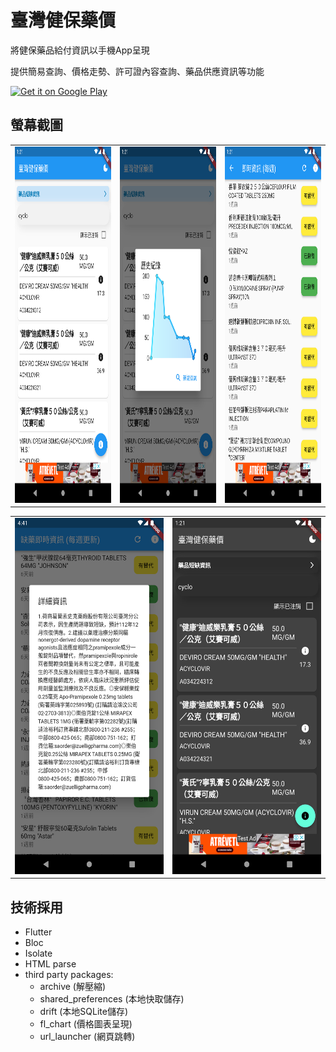 # 臺灣健保藥價

將健保藥品給付資訊以手機App呈現

提供簡易查詢、價格走勢、許可證內容查詢、藥品供應資訊等功能

<a href='https://play.google.com/store/apps/details?id=org.lewispharmtech.drug_price_search'>
  <img alt='Get it on Google Play' src='https://play.google.com/intl/en_us/badges/images/generic/en_badge_web_generic.png' height="100"/>
</a>

## 螢幕截圖
<table>
  <tr>
    <td><img src="assets/screenshot_1.png" width=270 height=570></td>
    <td><img src="assets/screenshot_2.png" width=270 height=570></td>
    <td><img src="assets/screenshot_3.png" width=270 height=570></td>
  </tr>
</table>
<table>
  <tr>
    <td><img src="assets/screenshot_4.png" width=270 height=570></td>
    <td><img src="assets/screenshot_5.png" width=270 height=570></td>
  </tr>
</table>

## 技術採用
- Flutter
- Bloc
- Isolate
- HTML parse
- third party packages:
  - archive (解壓縮)
  - shared_preferences (本地快取儲存)
  - drift (本地SQLite儲存)
  - fl_chart (價格圖表呈現)
  - url_launcher (網頁跳轉)
